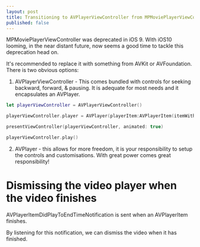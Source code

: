 ```yaml
---
layout: post
title: Transitioning to AVPlayerViewController from MPMoviePlayerViewController
published: false
---
```


MPMoviePlayerViewController was deprecated in iOS 9. With iOS10 looming, in the near distant future, now seems a good time to tackle this deprecation head on.

It's recommended to replace it with something from AVKit or AVFoundation. There is two obvious options: 

1. AVPlayerViewController - This comes bundled with  controls for seeking backward, forward, & pausing. It is adequate for most needs and it encapsulates an AVPlayer.

```swift
let playerViewController = AVPlayerViewController()

playerViewController.player = AVPlayer(playerItem:AVPlayerItem(itemWithURL:NSURL(string: "https://www.youtube.com/never-gonna-give-you-up.mp4")!))

presentViewController(playerViewController, animated: true)

playerViewController.play()
```

2. AVPlayer - this allows for more freedom, it is your responsibility to setup the controls and customisations. With great power comes great responsibility!


# Dismissing the video player when the video finishes
AVPlayerItemDidPlayToEndTimeNotification is sent when an AVPlayerItem finishes.

By listening for this notification, we can dismiss the video when it has finished.



